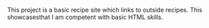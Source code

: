 This project is a basic recipe site which links to outside recipes. This showcasesthat I am competent with basic HTML skills.
